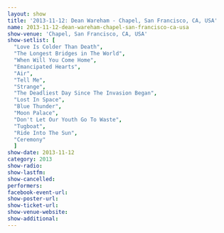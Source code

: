 ```yaml
---
layout: show
title: '2013-11-12: Dean Wareham - Chapel, San Francisco, CA, USA'
name: 2013-11-12-dean-wareham-chapel-san-francisco-ca-usa
show-venue: 'Chapel, San Francisco, CA, USA'
show-setlist: [
  "Love Is Colder Than Death",
  "The Longest Bridges in The World",
  "When Will You Come Home",
  "Emancipated Hearts",
  "Air",
  "Tell Me",
  "Strange",
  "The Deadliest Day Since The Invasion Began",
  "Lost In Space",
  "Blue Thunder",
  "Moon Palace",
  "Don't Let Our Youth Go To Waste",
  "Tugboat",
  "Ride Into The Sun",
  "Ceremony"
  ]
show-date: 2013-11-12
category: 2013
show-radio: 
show-lastfm: 
show-cancelled: 
performers: 
facebook-event-url: 
show-poster-url: 
show-ticket-url: 
show-venue-website: 
show-additional: 
---
```


